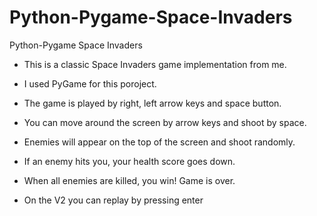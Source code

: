 # Python-Pygame-Space-Invaders

Python-Pygame Space Invaders

- This is a classic Space Invaders game implementation from me.
- I used PyGame for this poroject.

- The game is played by right, left arrow keys and space button.
- You can move around the screen by arrow keys and shoot by space.
- Enemies will appear on the top of the screen and shoot randomly.
- If an enemy hits you, your health score goes down.
- When all enemies are killed, you win! Game is over.

- On the V2 you can replay by pressing enter
